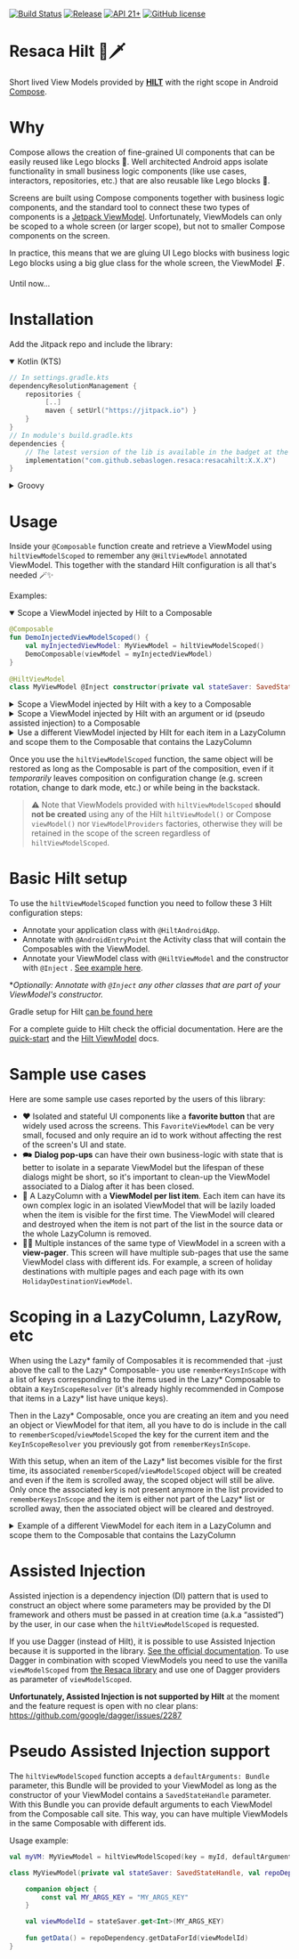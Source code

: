 [![Build Status](https://github.com/sebaslogen/resaca/actions/workflows/build.yml/badge.svg)](https://github.com/sebaslogen/resaca/actions/workflows/build.yml)
[![Release](https://jitpack.io/v/sebaslogen/resaca.svg)](https://jitpack.io/#sebaslogen/resaca)
[![API 21+](https://img.shields.io/badge/API-21%2B-brightgreen.svg?style=flat)](https://android-arsenal.com/api?level=21)
[![GitHub license](https://img.shields.io/github/license/sebaslogen/resaca)](https://github.com/sebaslogen/resaca/blob/main/LICENSE)

# Resaca Hilt 🍹🗡️

Short lived View Models provided by [**HILT**](https://dagger.dev/hilt/quick-start) with the right scope in
Android [Compose](https://developer.android.com/jetpack/compose).

# Why

Compose allows the creation of fine-grained UI components that can be easily reused like Lego blocks 🧱. Well architected Android apps isolate functionality in
small business logic components (like use cases, interactors, repositories, etc.) that are also reusable like Lego blocks 🧱.

Screens are built using Compose components together with business logic components, and the standard tool to connect these two types of components is
a [Jetpack ViewModel](https://developer.android.com/topic/libraries/architecture/viewmodel). Unfortunately, ViewModels can only be scoped to a whole screen (or
larger scope), but not to smaller Compose components on the screen.

In practice, this means that we are gluing UI Lego blocks with business logic Lego blocks using a big glue class for the whole screen, the ViewModel 🗜.

Until now...

# Installation

Add the Jitpack repo and include the library:

<details open>
  <summary>Kotlin (KTS)</summary>
  
```kotlin
// In settings.gradle.kts
dependencyResolutionManagement {
    repositories {
         [..]
         maven { setUrl("https://jitpack.io") }
    }
}
// In module's build.gradle.kts
dependencies {
    // The latest version of the lib is available in the badget at the top, replace X.X.X with that version
    implementation("com.github.sebaslogen.resaca:resacahilt:X.X.X")
}
```
</details>

<details>
  <summary>Groovy</summary>
  
```gradle
allprojects {
    repositories {
        [..]
        maven { url "https://jitpack.io" }
    }
}
dependencies {
    // The latest version of the lib is available in the badget at the top, replace X.X.X with that version
    implementation 'com.github.sebaslogen.resaca:resacahilt:X.X.X'
}
```
</details>

# Usage

Inside your `@Composable` function create and retrieve a ViewModel using `hiltViewModelScoped` to remember any `@HiltViewModel` annotated ViewModel. This
together with the standard Hilt configuration is all that's needed 🪄✨

Examples:

<details open>
  <summary>Scope a ViewModel injected by Hilt to a Composable</summary>
  
```kotlin
@Composable
fun DemoInjectedViewModelScoped() {
    val myInjectedViewModel: MyViewModel = hiltViewModelScoped()
    DemoComposable(viewModel = myInjectedViewModel)
}
  
@HiltViewModel
class MyViewModel @Inject constructor(private val stateSaver: SavedStateHandle) : ViewModel()
```
</details>

<details>
  <summary>Scope a ViewModel injected by Hilt with a key to a Composable</summary>
  
```kotlin
@Composable
fun DemoInjectedViewModelWithKey(keyOne: String = "myFirstKey", keyTwo: String = "mySecondKey") {
    val scopedVMWithFirstKey: MyViewModel = hiltViewModelScoped(keyOne)
    val scopedVMWithSecondKey: MyViewModel = hiltViewModelScoped(keyTwo)
    // We now have 2 instances on memory of the same ViewModel type, both inside the same Composable scope
    // When one key updates only the ViewModel with that key will be recreated
    DemoComposable(inputObject = scopedVMWithFirstKey)
    DemoComposable(inputObject = scopedVMWithSecondKey)
}
  
@HiltViewModel
class MyViewModel @Inject constructor(private val stateSaver: SavedStateHandle) : ViewModel()
```
</details>

<details>
  <summary>Scope a ViewModel injected by Hilt with an argument or id (pseudo assisted injection) to a Composable</summary>
  
```kotlin
@Composable
fun DemoInjectedViewModelWithId(idOne: String = "myFirstId", idTwo: String = "mySecondId") {
    val scopedVMWithFirstId: MyIdViewModel = hiltViewModelScoped(idOne, defaultArguments = bundleOf(MY_ARGS_KEY to idOne))
    val scopedVMWithSecondId: MyIdViewModel = hiltViewModelScoped(idTwo, defaultArguments = bundleOf(MY_ARGS_KEY to idTwo))
    // We now have 2 instances on memory of the same ViewModel type, both inside the same Composable scope
    // When one Id updates only the ViewModel with that Id will be recreated
    // Each ViewModel instance has its own Id
    DemoComposable(inputObject = scopedVMWithFirstId)
    DemoComposable(inputObject = scopedVMWithSecondId)
}
  
@HiltViewModel
class MyIdViewModel @Inject constructor(
    private val stateSaver: SavedStateHandle
) : ViewModel() {

    companion object {
        const val MY_ARGS_KEY = "MY_ARGS_KEY"
    }

    val viewModelId = stateSaver.get<String>(MY_ARGS_KEY)
}
```
</details>

<details>
  <summary>Use a different ViewModel injected by Hilt for each item in a LazyColumn and scope them to the Composable that contains the LazyColumn</summary>
  
```kotlin
@Composable
fun DemoManyInjectedViewModelsScopedOutsideTheLazyColumn(listItems: List<Int> = (1..1000).toList()) {
    val keys = rememberKeysInScope(inputListOfKeys = listItems)
    LazyColumn() {
        items(items = listItems, key = { it }) { item ->
            val myScopedVM: MyViewModel = hiltViewModelScoped(key = item, keyInScopeResolver = keys)
            DemoComposable(inputObject = myScopedVM)
        }
    }
}

@HiltViewModel
class MyViewModel @Inject constructor(private val stateSaver: SavedStateHandle) : ViewModel()
```
</details>

Once you use the `hiltViewModelScoped` function, the same object will be restored as long as the Composable is part of the composition, even if it _temporarily_
leaves composition on configuration change (e.g. screen rotation, change to dark mode, etc.) or while being in the backstack.

> ⚠️ Note that ViewModels provided with `hiltViewModelScoped` **should not be created** using any of the Hilt `hiltViewModel()` or Compose `viewModel()`
nor `ViewModelProviders` factories, otherwise they will be retained in the scope of the screen regardless of `hiltViewModelScoped`.

# Basic Hilt setup

To use the `hiltViewModelScoped` function you need to follow these 3 Hilt configuration steps:

- Annotate your application class with `@HiltAndroidApp`.
- Annotate with `@AndroidEntryPoint` the Activity class that will contain the Composables with the ViewModel.
- Annotate your ViewModel class with `@HiltViewModel` and the constructor with `@Inject`
  . [See example here](https://github.com/sebaslogen/resaca/blob/main/sample/src/main/java/com/sebaslogen/resacaapp/ui/main/data/FakeInjectedViewModel.kt).

**Optionally: Annotate with `@Inject` any other classes that are part of your ViewModel's constructor.*

Gradle setup for Hilt [can be found here](https://dagger.dev/hilt/gradle-setup.html)

For a complete guide to Hilt check the official documentation. Here are the [quick-start](https://dagger.dev/hilt/quick-start) and
the [Hilt ViewModel](https://dagger.dev/hilt/view-model) docs.

# Sample use cases

Here are some sample use cases reported by the users of this library:

- ❤️ Isolated and stateful UI components like a **favorite button** that are widely used across the screens. This `FavoriteViewModel` can be very small, focused
  and only require an id to work without affecting the rest of the screen's UI and state.
- 🗪 **Dialog pop-ups** can have their own business-logic with state that is better to isolate in a separate ViewModel but the lifespan of these dialogs might be short, 
so it's important to clean-up the ViewModel associated to a Dialog after it has been closed.
- 📃 A LazyColumn with a **ViewModel per list item**. Each item can have its own complex logic in an isolated ViewModel that will be lazily loaded when the item is
visible for the first time. The ViewModel will cleared and destroyed when the item is not part of the list in the source data or the whole LazyColumn is removed.
- 📄📄 Multiple instances of the same type of ViewModel in a screen with a **view-pager**. This screen will have multiple sub-pages that use the same ViewModel
  class with different ids. For example, a screen of holiday destinations with multiple pages and each page with its own `HolidayDestinationViewModel`.

# Scoping in a LazyColumn, LazyRow, etc
  
When using the Lazy* family of Composables it is recommended that -just above the call to the Lazy* Composable- you use `rememberKeysInScope` with a list of 
keys corresponding to the items used in the Lazy* Composable to obtain a `KeyInScopeResolver` (it's already highly recommended in Compose that items in a Lazy* list have unique keys).

Then in the Lazy* Composable, once you are creating an item and you need an object or ViewModel for that item, 
all you have to do is include in the call to `rememberScoped`/`viewModelScoped` the key for the current item and the `KeyInScopeResolver` you previously got from `rememberKeysInScope`.

With this setup, when an item of the Lazy* list becomes visible for the first time, its associated `rememberScoped`/`viewModelScoped` object will be created and even if the item is scrolled away, the scoped object will still be alive. Only once the associated key is not present anymore in the list provided to `rememberKeysInScope` and the item is either not part of the Lazy* list or scrolled away, then the associated object will be cleared and destroyed.

<details>
  <summary>Example of a different ViewModel for each item in a LazyColumn and scope them to the Composable that contains the LazyColumn</summary>
  
```kotlin
@Composable
fun DemoManyInjectedViewModelsScopedOutsideTheLazyColumn(listItems: List<Int> = (1..1000).toList()) {
    val keys = rememberKeysInScope(inputListOfKeys = listItems)
    LazyColumn() {
        items(items = listItems, key = { it }) { item ->
            val myScopedVM: MyViewModel = hiltViewModelScoped(key = item, keyInScopeResolver = keys)
            DemoComposable(inputObject = myScopedVM)
        }
    }
}

@HiltViewModel
class MyViewModel @Inject constructor(private val stateSaver: SavedStateHandle) : ViewModel()
```
</details>

# Assisted Injection

Assisted injection is a dependency injection (DI) pattern that is used to construct an object where some parameters may be provided by the DI framework and
others must be passed in at creation time (a.k.a “assisted”) by the user, in our case when the `hiltViewModelScoped` is requested.

If you use Dagger (instead of Hilt), it is possible to use Assisted Injection because it is supported in the
library. [See the official documentation](https://dagger.dev/dev-guide/assisted-injection.html). To use Dagger in combination with scoped ViewModels you need to
use the vanilla `viewModelScoped` from [the Resaca library](https://github.com/sebaslogen/resaca) and use one of Dagger providers as parameter
of `viewModelScoped`.

**Unfortunately, Assisted Injection is not supported by Hilt** at the moment and the feature request is open with no clear
plans: https://github.com/google/dagger/issues/2287

# Pseudo Assisted Injection support

The `hiltViewModelScoped` function accepts a `defaultArguments: Bundle` parameter, this Bundle will be provided to your ViewModel as long as the constructor of your ViewModel contains a `SavedStateHandle` parameter. With this Bundle you can provide default arguments to each ViewModel from the Composable call site. This way, you can have multiple ViewModels in the same Composable with different ids.

Usage example:

```kotlin
val myVM: MyViewModel = hiltViewModelScoped(key = myId, defaultArguments = bundleOf(MyViewModel.MY_ARGS_KEY to myId))
```

```kotlin
class MyViewModel(private val stateSaver: SavedStateHandle, val repoDependency: MyRepository) : ViewModel() {

    companion object {
        const val MY_ARGS_KEY = "MY_ARGS_KEY"
    }

    val viewModelId = stateSaver.get<Int>(MY_ARGS_KEY)
    
    fun getData() = repoDependency.getDataForId(viewModelId)
}
```
